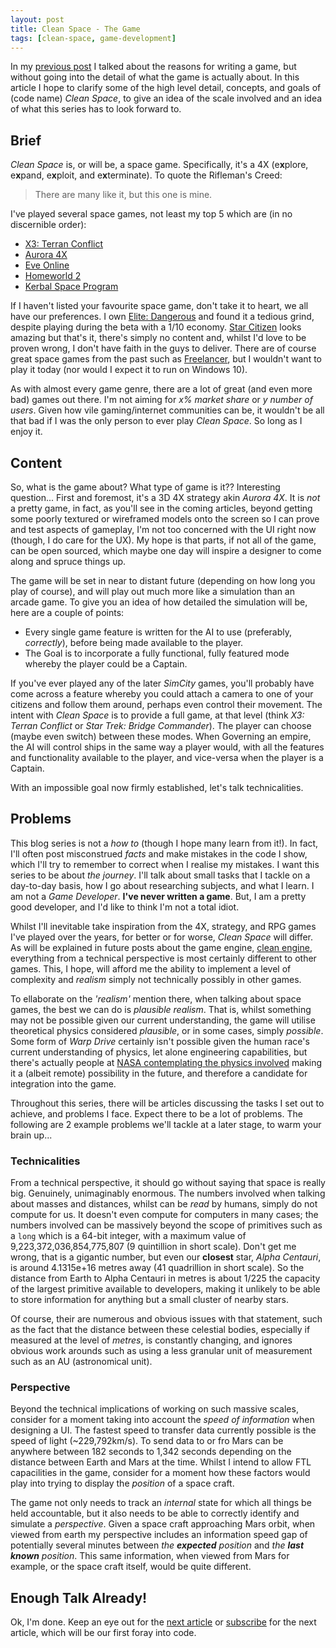 ```yaml
---
layout: post
title: Clean Space - The Game
tags: [clean-space, game-development]
---
```


In my [previous post](http://blog.devbot.net/clean-space-introduction/) I talked about the reasons for writing a game, but without going into the detail of what the game is actually about. In this article I hope to clarify some of the high level detail, concepts, and goals of (code name) *Clean Space*, to give an idea of the scale involved and an idea of what this series has to look forward to.

## Brief

*Clean Space* is, or will be, a space game. Specifically, it's a 4X (e**x**plore, e**x**pand, e**x**ploit, and e**x**terminate). To quote the Rifleman's Creed:

> There are many like it, but this one is mine.

I've played several space games, not least my top 5 which are (in no discernible order):

* [X3: Terran Conflict](http://www.egosoft.com/games/x3tc/info_en.php)
* [Aurora 4X](http://aurora2.pentarch.org/)
* [Eve Online](http://www.eveonline.com/)
* [Homeworld 2](http://www.homeworldremastered.com/)
* [Kerbal Space Program](https://kerbalspaceprogram.com/en/)
 
If I haven't listed your favourite space game, don't take it to heart, we all have our preferences. I own [Elite: Dangerous](https://www.elitedangerous.com/) and found it a tedious grind, despite playing during the beta with a 1/10 economy. [Star Citizen](https://robertsspaceindustries.com/) looks amazing but that's it, there's simply no content and, whilst I'd love to be proven wrong, I don't have faith in the guys to deliver. There are of course great space games from the past such as [Freelancer](https://en.wikipedia.org/wiki/Freelancer_(video_game)), but I wouldn't want to play it today (nor would I expect it to run on Windows 10).

As with almost every game genre, there are a lot of great (and even more bad) games out there. I'm not aiming for *x% market share* or *y number of users*. Given how vile gaming/internet communities can be, it wouldn't be all that bad if I was the only person to ever play *Clean Space*. So long as I enjoy it.

## Content

So, what is the game about? What type of game is it?? Interesting question... First and foremost, it's a 3D 4X strategy akin *Aurora 4X*. It is *not* a pretty game, in fact, as you'll see in the coming articles, beyond getting some poorly textured or wireframed models onto the screen so I can prove and test aspects of gameplay, I'm not too concerned with the UI right now (though, I do care for the UX). My hope is that parts, if not all of the game, can be open sourced, which maybe one day will inspire a designer to come along and spruce things up.

The game will be set in near to distant future (depending on how long you play of course), and will play out much more like a simulation than an arcade game. To give you an idea of how detailed the simulation will be, here are a couple of points:

* Every single game feature is written for the AI to use (preferably, *correctly*), before being made available to the player.
* The Goal is to incorporate a fully functional, fully featured mode whereby the player could be a Captain.
 
If you've ever played any of the later *SimCity* games, you'll probably have come across a feature whereby you could attach a camera to one of your citizens and follow them around, perhaps even control their movement. The intent with *Clean Space* is to provide a full game, at that level (think *X3: Terran Conflict* or *Star Trek: Bridge Commander*). The player can choose (maybe even switch) between these modes. When Governing an empire, the AI will control ships in the same way a player would, with all the features and functionality available to the player, and vice-versa when the player is a Captain.

With an impossible goal now firmly established, let's talk technicalities.

## Problems

This blog series is not a *how to* (though I hope many learn from it!). In fact, I'll often post misconstrued *facts* and make mistakes in the code I show, which I'll try to remember to correct when I realise my mistakes. I want this series to be about *the journey*. I'll talk about small tasks that I tackle on a day-to-day basis, how I go about researching subjects, and what I learn. I am not a *Game Developer*. **I've never written a game**. But, I am a pretty good developer, and I'd like to think I'm not a total idiot.

Whilst I'll inevitable take inspiration from the 4X, strategy, and RPG games I've played over the years, for better or for worse, *Clean Space* will differ. As will be explained in future posts about the game engine, [clean engine](https://github.com/clean-development/engine), everything from a technical perspective is most certainly different to other games. This, I hope, will afford me the ability to implement a level of complexity and *realism* simply not technically possibly in other games.

To ellaborate on the *'realism'* mention there, when talking about space games, the best we can do is *plausible realism*. That is, whilst something may not be possible given our current understanding, the game will utilise theoretical physics considered *plausible*, or in some cases, simply *possible*. Some form of *Warp Drive* certainly isn't possible given the human race's current understanding of physics, let alone engineering capabilities, but there's actually people at [NASA contemplating the physics involved](http://www.space.com/22430-star-trek-warp-drive-quantum-thrusters.html) making it a (albeit remote) possibility in the future, and therefore a candidate for integration into the game.

Throughout this series, there will be articles discussing the tasks I set out to achieve, and problems I face. Expect there to be a lot of problems. The following are 2 example problems we'll tackle at a later stage, to warm your brain up...

### Technicalities

From a technical perspective, it should go without saying that space is really big. Genuinely, unimaginably enormous. The numbers involved when talking about masses and distances, whilst can be *read* by humans, simply do not compute for us. It doesn't even compute for computers in many cases; the numbers involved can be massively beyond the scope of primitives such as a `long` which is a 64-bit integer, with a maximum value of 9,223,372,036,854,775,807 (9 quintillion in short scale). Don't get me wrong, that is a gigantic number, but even our **closest** star, *Alpha Centauri*, is around 4.1315e+16 metres away (41 quadrillion in short scale). So the distance from Earth to Alpha Centauri in metres is about 1/225 the capacity of the largest primitive available to developers, making it unlikely to be able to store information for anything but a small cluster of nearby stars. 

Of course, their are numerous and obvious issues with that statement, such as the fact that the distance between these celestial bodies, especially if measured at the level of *metres*, is constantly changing, and ignores obvious work arounds such as using a less granular unit of measurement such as an AU (astronomical unit).

### Perspective

Beyond the technical implications of working on such massive scales, consider for a moment taking into account the *speed of information* when designing a UI. The fastest speed to transfer data currently possible is the speed of light (~229,792km/s). To send data to or fro Mars can be anywhere between 182 seconds to 1,342 seconds depending on the distance between Earth and Mars at the time. Whilst I intend to allow FTL capacilities in the game, consider for a moment how these factors would play into trying to display the *position* of a space craft.

The game not only needs to track an *internal* state for which all things be held accountable, but it also needs to be able to correctly identify and simulate a *perspective*. Given a space craft approaching Mars orbit, when viewed from earth my perspective includes an information speed gap of potentially several minutes between _the **expected** position_ and _the **last known** position_. This same information, when viewed from Mars for example, or the space craft itself, would be quite different.

## Enough Talk Already!

Ok, I'm done. Keep an eye out for the [next article](http://blog.devbot.net/tag/clean-space/) or [subscribe](http://blog.devbot.net/feed.xml) for the next article, which will be our first foray into code.
